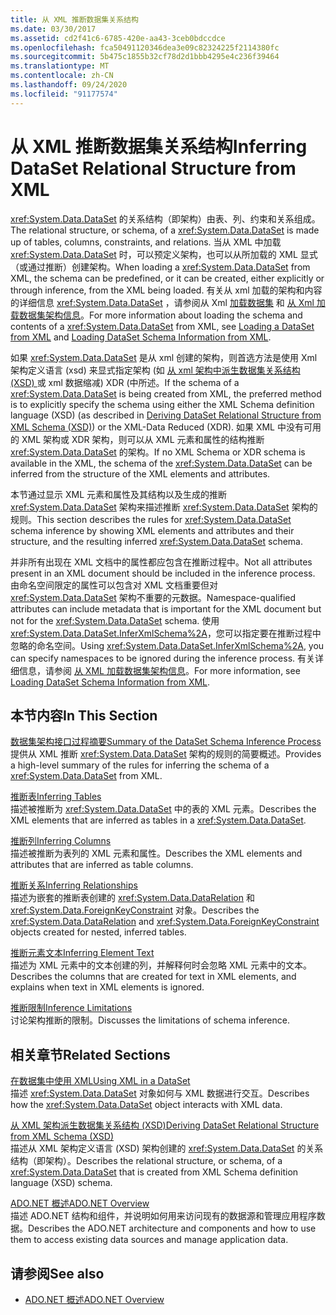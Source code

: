 ```yaml
---
title: 从 XML 推断数据集关系结构
ms.date: 03/30/2017
ms.assetid: cd2f41c6-6785-420e-aa43-3ceb0bdccdce
ms.openlocfilehash: fca50491120346dea3e09c82324225f2114380fc
ms.sourcegitcommit: 5b475c1855b32cf78d2d1bbb4295e4c236f39464
ms.translationtype: MT
ms.contentlocale: zh-CN
ms.lasthandoff: 09/24/2020
ms.locfileid: "91177574"
---
```

# <a name="inferring-dataset-relational-structure-from-xml"></a><span data-ttu-id="7dd58-102">从 XML 推断数据集关系结构</span><span class="sxs-lookup"><span data-stu-id="7dd58-102">Inferring DataSet Relational Structure from XML</span></span>

<span data-ttu-id="7dd58-103"><xref:System.Data.DataSet> 的关系结构（即架构）由表、列、约束和关系组成。</span><span class="sxs-lookup"><span data-stu-id="7dd58-103">The relational structure, or schema, of a <xref:System.Data.DataSet> is made up of tables, columns, constraints, and relations.</span></span> <span data-ttu-id="7dd58-104">当从 XML 中加载 <xref:System.Data.DataSet> 时，可以预定义架构，也可以从所加载的 XML 显式（或通过推断）创建架构。</span><span class="sxs-lookup"><span data-stu-id="7dd58-104">When loading a <xref:System.Data.DataSet> from XML, the schema can be predefined, or it can be created, either explicitly or through inference, from the XML being loaded.</span></span> <span data-ttu-id="7dd58-105">有关从 xml 加载的架构和内容的详细信息 <xref:System.Data.DataSet> ，请参阅从 Xml [加载数据集](loading-a-dataset-from-xml.md) 和 [从 Xml 加载数据集架构信息](loading-dataset-schema-information-from-xml.md)。</span><span class="sxs-lookup"><span data-stu-id="7dd58-105">For more information about loading the schema and contents of a <xref:System.Data.DataSet> from XML, see [Loading a DataSet from XML](loading-a-dataset-from-xml.md) and [Loading DataSet Schema Information from XML](loading-dataset-schema-information-from-xml.md).</span></span>  
  
 <span data-ttu-id="7dd58-106">如果 <xref:System.Data.DataSet> 是从 xml 创建的架构，则首选方法是使用 Xml 架构定义语言 (xsd) 来显式指定架构 (如 [从 xml 架构中派生数据集关系结构 (XSD) ](deriving-dataset-relational-structure-from-xml-schema-xsd.md) 或 xml 数据缩减) XDR (中所述。</span><span class="sxs-lookup"><span data-stu-id="7dd58-106">If the schema of a <xref:System.Data.DataSet> is being created from XML, the preferred method is to explicitly specify the schema using either the XML Schema definition language (XSD) (as described in [Deriving DataSet Relational Structure from XML Schema (XSD)](deriving-dataset-relational-structure-from-xml-schema-xsd.md)) or the XML-Data Reduced (XDR).</span></span> <span data-ttu-id="7dd58-107">如果 XML 中没有可用的 XML 架构或 XDR 架构，则可以从 XML 元素和属性的结构推断 <xref:System.Data.DataSet> 的架构。</span><span class="sxs-lookup"><span data-stu-id="7dd58-107">If no XML Schema or XDR schema is available in the XML, the schema of the <xref:System.Data.DataSet> can be inferred from the structure of the XML elements and attributes.</span></span>  
  
 <span data-ttu-id="7dd58-108">本节通过显示 XML 元素和属性及其结构以及生成的推断 <xref:System.Data.DataSet> 架构来描述推断 <xref:System.Data.DataSet> 架构的规则。</span><span class="sxs-lookup"><span data-stu-id="7dd58-108">This section describes the rules for <xref:System.Data.DataSet> schema inference by showing XML elements and attributes and their structure, and the resulting inferred <xref:System.Data.DataSet> schema.</span></span>  
  
 <span data-ttu-id="7dd58-109">并非所有出现在 XML 文档中的属性都应包含在推断过程中。</span><span class="sxs-lookup"><span data-stu-id="7dd58-109">Not all attributes present in an XML document should be included in the inference process.</span></span> <span data-ttu-id="7dd58-110">由命名空间限定的属性可以包含对 XML 文档重要但对 <xref:System.Data.DataSet> 架构不重要的元数据。</span><span class="sxs-lookup"><span data-stu-id="7dd58-110">Namespace-qualified attributes can include metadata that is important for the XML document but not for the <xref:System.Data.DataSet> schema.</span></span> <span data-ttu-id="7dd58-111">使用 <xref:System.Data.DataSet.InferXmlSchema%2A>，您可以指定要在推断过程中忽略的命名空间。</span><span class="sxs-lookup"><span data-stu-id="7dd58-111">Using <xref:System.Data.DataSet.InferXmlSchema%2A>, you can specify namespaces to be ignored during the inference process.</span></span> <span data-ttu-id="7dd58-112">有关详细信息，请参阅 [从 XML 加载数据集架构信息](loading-dataset-schema-information-from-xml.md)。</span><span class="sxs-lookup"><span data-stu-id="7dd58-112">For more information, see [Loading DataSet Schema Information from XML](loading-dataset-schema-information-from-xml.md).</span></span>  
  
## <a name="in-this-section"></a><span data-ttu-id="7dd58-113">本节内容</span><span class="sxs-lookup"><span data-stu-id="7dd58-113">In This Section</span></span>  

 [<span data-ttu-id="7dd58-114">数据集架构接口过程摘要</span><span class="sxs-lookup"><span data-stu-id="7dd58-114">Summary of the DataSet Schema Inference Process</span></span>](summary-of-the-dataset-schema-inference-process.md)  
 <span data-ttu-id="7dd58-115">提供从 XML 推断 <xref:System.Data.DataSet> 架构的规则的简要概述。</span><span class="sxs-lookup"><span data-stu-id="7dd58-115">Provides a high-level summary of the rules for inferring the schema of a <xref:System.Data.DataSet> from XML.</span></span>  
  
 [<span data-ttu-id="7dd58-116">推断表</span><span class="sxs-lookup"><span data-stu-id="7dd58-116">Inferring Tables</span></span>](inferring-tables.md)  
 <span data-ttu-id="7dd58-117">描述被推断为 <xref:System.Data.DataSet> 中的表的 XML 元素。</span><span class="sxs-lookup"><span data-stu-id="7dd58-117">Describes the XML elements that are inferred as tables in a <xref:System.Data.DataSet>.</span></span>  
  
 [<span data-ttu-id="7dd58-118">推断列</span><span class="sxs-lookup"><span data-stu-id="7dd58-118">Inferring Columns</span></span>](inferring-columns.md)  
 <span data-ttu-id="7dd58-119">描述被推断为表列的 XML 元素和属性。</span><span class="sxs-lookup"><span data-stu-id="7dd58-119">Describes the XML elements and attributes that are inferred as table columns.</span></span>  
  
 [<span data-ttu-id="7dd58-120">推断关系</span><span class="sxs-lookup"><span data-stu-id="7dd58-120">Inferring Relationships</span></span>](inferring-relationships.md)  
 <span data-ttu-id="7dd58-121">描述为嵌套的推断表创建的 <xref:System.Data.DataRelation> 和 <xref:System.Data.ForeignKeyConstraint> 对象。</span><span class="sxs-lookup"><span data-stu-id="7dd58-121">Describes the <xref:System.Data.DataRelation> and <xref:System.Data.ForeignKeyConstraint> objects created for nested, inferred tables.</span></span>  
  
 [<span data-ttu-id="7dd58-122">推断元素文本</span><span class="sxs-lookup"><span data-stu-id="7dd58-122">Inferring Element Text</span></span>](inferring-element-text.md)  
 <span data-ttu-id="7dd58-123">描述为 XML 元素中的文本创建的列，并解释何时会忽略 XML 元素中的文本。</span><span class="sxs-lookup"><span data-stu-id="7dd58-123">Describes the columns that are created for text in XML elements, and explains when text in XML elements is ignored.</span></span>  
  
 [<span data-ttu-id="7dd58-124">推断限制</span><span class="sxs-lookup"><span data-stu-id="7dd58-124">Inference Limitations</span></span>](inference-limitations.md)  
 <span data-ttu-id="7dd58-125">讨论架构推断的限制。</span><span class="sxs-lookup"><span data-stu-id="7dd58-125">Discusses the limitations of schema inference.</span></span>  
  
## <a name="related-sections"></a><span data-ttu-id="7dd58-126">相关章节</span><span class="sxs-lookup"><span data-stu-id="7dd58-126">Related Sections</span></span>  

 [<span data-ttu-id="7dd58-127">在数据集中使用 XML</span><span class="sxs-lookup"><span data-stu-id="7dd58-127">Using XML in a DataSet</span></span>](using-xml-in-a-dataset.md)  
 <span data-ttu-id="7dd58-128">描述 <xref:System.Data.DataSet> 对象如何与 XML 数据进行交互。</span><span class="sxs-lookup"><span data-stu-id="7dd58-128">Describes how the <xref:System.Data.DataSet> object interacts with XML data.</span></span>  
  
 [<span data-ttu-id="7dd58-129">从 XML 架构派生数据集关系结构 (XSD)</span><span class="sxs-lookup"><span data-stu-id="7dd58-129">Deriving DataSet Relational Structure from XML Schema (XSD)</span></span>](deriving-dataset-relational-structure-from-xml-schema-xsd.md)  
 <span data-ttu-id="7dd58-130">描述从 XML 架构定义语言 (XSD) 架构创建的 <xref:System.Data.DataSet> 的关系结构（即架构）。</span><span class="sxs-lookup"><span data-stu-id="7dd58-130">Describes the relational structure, or schema, of a <xref:System.Data.DataSet> that is created from XML Schema definition language (XSD) schema.</span></span>  
  
 [<span data-ttu-id="7dd58-131">ADO.NET 概述</span><span class="sxs-lookup"><span data-stu-id="7dd58-131">ADO.NET Overview</span></span>](../ado-net-overview.md)  
 <span data-ttu-id="7dd58-132">描述 ADO.NET 结构和组件，并说明如何用来访问现有的数据源和管理应用程序数据。</span><span class="sxs-lookup"><span data-stu-id="7dd58-132">Describes the ADO.NET architecture and components and how to use them to access existing data sources and manage application data.</span></span>  
  
## <a name="see-also"></a><span data-ttu-id="7dd58-133">请参阅</span><span class="sxs-lookup"><span data-stu-id="7dd58-133">See also</span></span>

- [<span data-ttu-id="7dd58-134">ADO.NET 概述</span><span class="sxs-lookup"><span data-stu-id="7dd58-134">ADO.NET Overview</span></span>](../ado-net-overview.md)
